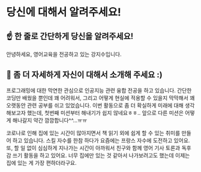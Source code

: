 # 당신에 대해서 알려주세요!

## ☝️ 한 줄로 간단하게 당신을 알려주세요!

안녕하세요, 영어교육을 전공하고 있는 강지수입니다.

## 🙌 좀 더 자세하게 자신이 대해서 소개해 주세요 :)

프로그래밍에 대한 막연한 관심으로 인공지능 관련 융합 전공을 하고 있습니다. 
간단한 코딩만 배웠을 뿐인데 꽤 어려워서, 그리고 어떻게 현실에 적용할 수 있을지 막막해서 꽤 오랫동안 관련 공부를 쉬고 있었습니다.
이번 활동으로 좀 더 확실하게 미래에 대해 생각해보고자 했는데, 첫번째 미션부터 해내기가 쉽지 않네요ㅎㅎ.. 앞으로 다른 미션은 어떻게 해나갈지 약간 깜깜합니다^^...ㅠㅠ

코로나로 인해 집에 있는 시간이 많아지면서 책 읽기 외에 쉽게 할 수 있는 취미를 만들어 하고 있습니다. 스킬 자수를 한참 하다가 요즘에는 프랑스 자수에 도전하고 있어요. 또, 할 일 없이 심심하게 지나가는 시간이 아까워서 친구와 함께 영어 기사 토론과 독후감 쓰기 활동을 하고 있어요. 너무 집에만 있는 것 같아서 나가보려고도 했는데 이제는 집에 있는 게 가장 편하더라구요.
